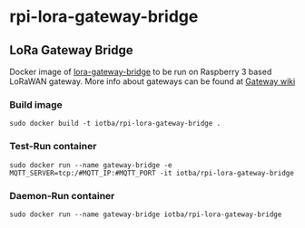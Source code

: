 # rpi-lora-gateway-bridge
## LoRa Gateway Bridge
Docker image of [lora-gateway-bridge](https://github.com/brocaar/lora-gateway-bridge) to be run on Raspberry 3 based LoRaWAN gateway. More info about gateways can be found at [Gateway wiki](https://github.com/IoT-BA/project_noe-gateway/wiki/LoRaWAN-Gateway)


### Build image
    sudo docker build -t iotba/rpi-lora-gateway-bridge .

### Test-Run container
    sudo docker run --name gateway-bridge -e MQTT_SERVER=tcp:/#MQTT_IP:#MQTT_PORT -it iotba/rpi-lora-gateway-bridge

### Daemon-Run container
    sudo docker run --name gateway-bridge iotba/rpi-lora-gateway-bridge

